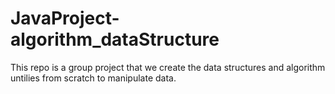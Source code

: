 # JavaProject-algorithm_dataStructure
This repo is a group project that we create the data structures and algorithm untilies from scratch to manipulate data.
